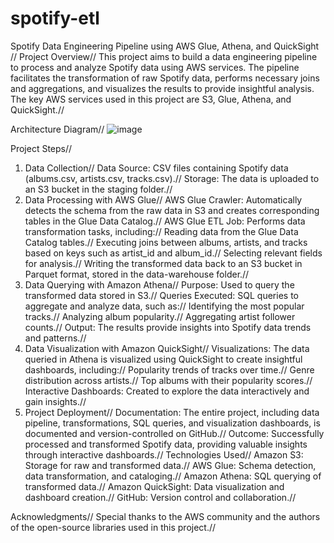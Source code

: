 # spotify-etl
Spotify Data Engineering Pipeline using AWS Glue, Athena, and QuickSight //
Project Overview//
This project aims to build a data engineering pipeline to process and analyze Spotify data using AWS services. The pipeline facilitates the transformation of raw Spotify data, performs necessary joins and aggregations, and visualizes the results to provide insightful analysis. The key AWS services used in this project are S3, Glue, Athena, and QuickSight.//

Architecture Diagram//
![image](https://github.com/user-attachments/assets/fc536bab-597e-41e1-821f-ee658ee3f09b)

Project Steps//
1. Data Collection//
Data Source: CSV files containing Spotify data (albums.csv, artists.csv, tracks.csv).//
Storage: The data is uploaded to an S3 bucket in the staging folder.//
2. Data Processing with AWS Glue//
AWS Glue Crawler: Automatically detects the schema from the raw data in S3 and creates corresponding tables in the Glue Data Catalog.//
AWS Glue ETL Job: Performs data transformation tasks, including://
Reading data from the Glue Data Catalog tables.//
Executing joins between albums, artists, and tracks based on keys such as artist_id and album_id.//
Selecting relevant fields for analysis.//
Writing the transformed data back to an S3 bucket in Parquet format, stored in the data-warehouse folder.//
3. Data Querying with Amazon Athena//
Purpose: Used to query the transformed data stored in S3.//
Queries Executed: SQL queries to aggregate and analyze data, such as://
Identifying the most popular tracks.//
Analyzing album popularity.//
Aggregating artist follower counts.//
Output: The results provide insights into Spotify data trends and patterns.//
4. Data Visualization with Amazon QuickSight//
Visualizations: The data queried in Athena is visualized using QuickSight to create insightful dashboards, including://
Popularity trends of tracks over time.//
Genre distribution across artists.//
Top albums with their popularity scores.//
Interactive Dashboards: Created to explore the data interactively and gain insights.//
5. Project Deployment//
Documentation: The entire project, including data pipeline, transformations, SQL queries, and visualization dashboards, is documented and version-controlled on GitHub.//
Outcome: Successfully processed and transformed Spotify data, providing valuable insights through interactive dashboards.//
Technologies Used//
Amazon S3: Storage for raw and transformed data.//
AWS Glue: Schema detection, data transformation, and cataloging.//
Amazon Athena: SQL querying of transformed data.//
Amazon QuickSight: Data visualization and dashboard creation.//
GitHub: Version control and collaboration.//

Acknowledgments//
Special thanks to the AWS community and the authors of the open-source libraries used in this project.//




